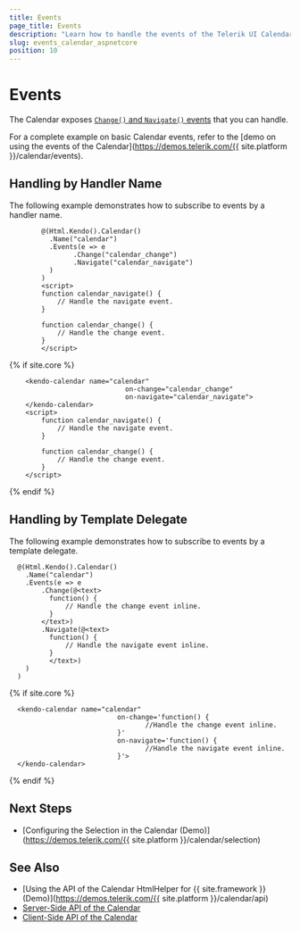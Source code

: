 ```yaml
---
title: Events
page_title: Events
description: "Learn how to handle the events of the Telerik UI Calendar component for {{ site.framework }}."
slug: events_calendar_aspnetcore
position: 10
---
```


# Events

The Calendar exposes [`Change()` and `Navigate()` events](/api/kendo.mvc.ui.fluent/calendareventbuilder) that you can handle. 

For a complete example on basic Calendar events, refer to the [demo on using the events of the Calendar](https://demos.telerik.com/{{ site.platform }}/calendar/events).

## Handling by Handler Name

The following example demonstrates how to subscribe to events by a handler name.

```HtmlHelper
        @(Html.Kendo().Calendar()
          .Name("calendar")
          .Events(e => e
                .Change("calendar_change")
                .Navigate("calendar_navigate")
          )
        )
        <script>
        function calendar_navigate() {
            // Handle the navigate event.
        }

        function calendar_change() {
            // Handle the change event.
        }
        </script>
```
{% if site.core %}
```TagHelper
    <kendo-calendar name="calendar" 
                             on-change="calendar_change" 
                             on-navigate="calendar_navigate">
    </kendo-calendar>
    <script>
        function calendar_navigate() {
            // Handle the navigate event.
        }

        function calendar_change() {
            // Handle the change event.
        }
    </script>
```
{% endif %}

## Handling by Template Delegate

The following example demonstrates how to subscribe to events by a template delegate.

```HtmlHelper
  @(Html.Kendo().Calendar()
    .Name("calendar")
    .Events(e => e
        .Change(@<text>
          function() {
              // Handle the change event inline.
          }
        </text>)
        .Navigate(@<text>
          function() {
              // Handle the navigate event inline.
          }
          </text>)
    )
  )
```
{% if site.core %}
```TagHelper
  <kendo-calendar name="calendar"
                           on-change='function() {
                                  //Handle the change event inline.
                           }'
                           on-navigate='function() {
                                  //Handle the navigate event inline.
                           }'>
  </kendo-calendar>
```
{% endif %}

## Next Steps

* [Configuring the Selection in the Calendar (Demo)](https://demos.telerik.com/{{ site.platform }}/calendar/selection)

## See Also

* [Using the API of the Calendar HtmlHelper for {{ site.framework }} (Demo)](https://demos.telerik.com/{{ site.platform }}/calendar/api)
* [Server-Side API of the Calendar](/api/calendar)
* [Client-Side API of the Calendar](https://docs.telerik.com/kendo-ui/api/javascript/ui/calendar)
